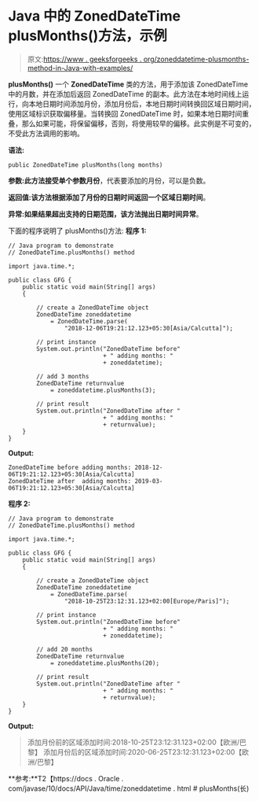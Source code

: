 # Java 中的 ZonedDateTime plusMonths()方法，示例

> 原文:[https://www . geeksforgeeks . org/zoneddatetime-plusmonths-method-in-Java-with-examples/](https://www.geeksforgeeks.org/zoneddatetime-plusmonths-method-in-java-with-examples/)

**plusMonths()** 一个 **ZonedDateTime** 类的方法，用于添加该 ZonedDateTime 中的月数，并在添加后返回 ZonedDateTime 的副本。此方法在本地时间线上运行，向本地日期时间添加月份，添加月份后，本地日期时间转换回区域日期时间，使用区域标识获取偏移量。当转换回 ZonedDateTime 时，如果本地日期时间重叠，那么如果可能，将保留偏移，否则，将使用较早的偏移。此实例是不可变的，不受此方法调用的影响。

**语法:**

```
public ZonedDateTime plusMonths(long months)

```

**参数:**此方法接受单个参数**月份**，代表要添加的月份，可以是负数。

**返回值:**该方法根据添加了月份的日期时间返回一个**区域日期时间**。

**异常:**如果结果超出支持的日期范围，该方法抛出**日期时间异常**。

下面的程序说明了 plusMonths()方法:
**程序 1:**

```
// Java program to demonstrate
// ZonedDateTime.plusMonths() method

import java.time.*;

public class GFG {
    public static void main(String[] args)
    {

        // create a ZonedDateTime object
        ZonedDateTime zoneddatetime
            = ZonedDateTime.parse(
                "2018-12-06T19:21:12.123+05:30[Asia/Calcutta]");

        // print instance
        System.out.println("ZonedDateTime before"
                           + " adding months: "
                           + zoneddatetime);

        // add 3 months
        ZonedDateTime returnvalue
            = zoneddatetime.plusMonths(3);

        // print result
        System.out.println("ZonedDateTime after "
                           + " adding months: "
                           + returnvalue);
    }
}
```

**Output:**

```
ZonedDateTime before adding months: 2018-12-06T19:21:12.123+05:30[Asia/Calcutta]
ZonedDateTime after  adding months: 2019-03-06T19:21:12.123+05:30[Asia/Calcutta]

```

**程序 2:**

```
// Java program to demonstrate
// ZonedDateTime.plusMonths() method

import java.time.*;

public class GFG {
    public static void main(String[] args)
    {

        // create a ZonedDateTime object
        ZonedDateTime zoneddatetime
            = ZonedDateTime.parse(
                "2018-10-25T23:12:31.123+02:00[Europe/Paris]");

        // print instance
        System.out.println("ZonedDateTime before"
                           + " adding months: "
                           + zoneddatetime);

        // add 20 months
        ZonedDateTime returnvalue
            = zoneddatetime.plusMonths(20);

        // print result
        System.out.println("ZonedDateTime after "
                           + " adding months: "
                           + returnvalue);
    }
}
```

**Output:**

> 添加月份前的区域添加时间:2018-10-25T23:12:31.123+02:00【欧洲/巴黎】
> 添加月份后的区域添加时间:2020-06-25T23:12:31.123+02:00【欧洲/巴黎】

**参考:**T2【https://docs . Oracle . com/javase/10/docs/API/Java/time/zoneddatetime . html # plusMonths(长)